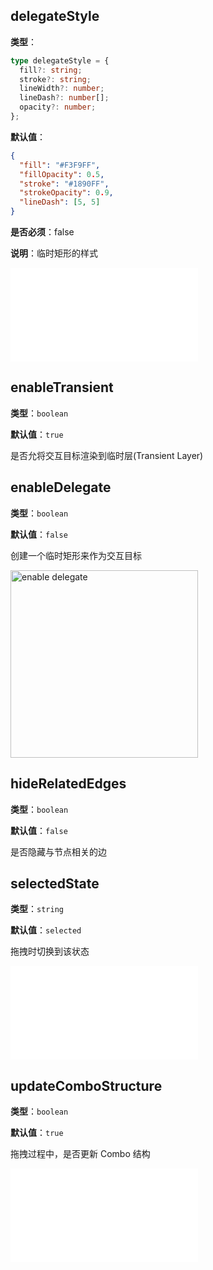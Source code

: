 ## delegateStyle

**类型**：

```ts
type delegateStyle = {
  fill?: string;
  stroke?: string;
  lineWidth?: number;
  lineDash?: number[];
  opacity?: number;
};
```

**默认值**：

```json
{
  "fill": "#F3F9FF",
  "fillOpacity": 0.5,
  "stroke": "#1890FF",
  "strokeOpacity": 0.9,
  "lineDash": [5, 5]
}
```

**是否必须**：false

**说明**：临时矩形的样式

<embed src="./BehaviorEventName.zh.md"></embed>

## enableTransient

**类型**：`boolean`

**默认值**：`true`

是否允将交互目标渲染到临时层(Transient Layer)

## enableDelegate

**类型**：`boolean`

**默认值**：`false`

创建一个临时矩形来作为交互目标

<img alt="enable delegate" src="https://mdn.alipayobjects.com/huamei_qa8qxu/afts/img/A*ajOlSJlLPpAAAAAAAAAAAAAADmJ7AQ/original
" height='300'/>

## hideRelatedEdges

**类型**：`boolean`

**默认值**：`false`

是否隐藏与节点相关的边

## selectedState

**类型**：`string`

**默认值**：`selected`

拖拽时切换到该状态

<embed src="./Throttle.zh.md"></embed>

## updateComboStructure

**类型**：`boolean`

**默认值**：`true`

拖拽过程中，是否更新 Combo 结构

<embed src="./BehaviorShouldBegin.zh.md"></embed>
